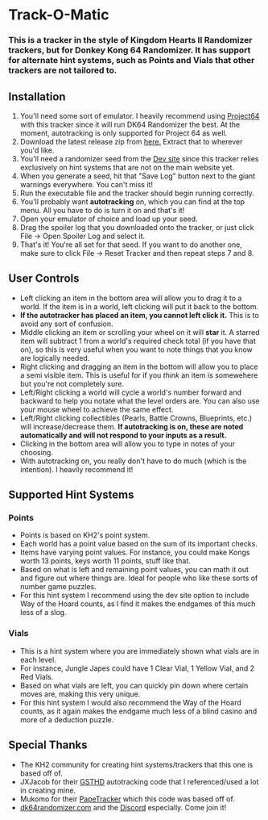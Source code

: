 # Track-O-Matic
### This is a tracker in the style of Kingdom Hearts II Randomizer trackers, but for Donkey Kong 64 Randomizer. It has support for alternate hint systems, such as Points and Vials that other trackers are not tailored to. 

## Installation
1. You'll need some sort of emulator. I heavily recommend using [Project64](https://www.pj64-emu.com/) with this tracker since it will run DK64 Randomizer the best. At the moment, autotracking is only supported for Project 64 as well.
2. Download the latest release zip from [here.](https://github.com/Brian0255/Track-O-Matic/releases/latest) Extract that to wherever you'd like.
3. You'll need a randomizer seed from the [Dev site](dev.dk64randomizer.com/randomizer.html) since this tracker relies exclusively on hint systems that are not on the main website yet.
4. When you generate a seed, hit that "Save Log" button next to the giant warnings everywhere. You can't miss it!
5. Run the executable file and the tracker should begin running correctly.
6. You'll probably want **autotracking** on, which you can find at the top menu. All you have to do is turn it on and that's it!
7. Open your emulator of choice and load up your seed.
8. Drag the spoiler log that you downloaded onto the tracker, or just click File -> Open Spoiler Log and select it.
9. That's it! You're all set for that seed. If you want to do another one, make sure to click File -> Reset Tracker and then repeat steps 7 and 8.

## User Controls
- Left clicking an item in the bottom area will allow you to drag it to a world. If the item is in a world, left clicking will put it back to the bottom.
- **If the autotracker has placed an item, you cannot left click it.** This is to avoid any sort of confusion.
- Middle clicking an item or scrolling your wheel on it will **star** it. A starred item will subtract 1 from a world's required check total (if you have that on), so this is very useful when you want to note things that you know are logically needed.
- Right clicking and dragging an item in the bottom will allow you to place a semi visible item. This is useful for if you *think* an item is somewehere but you're not completely sure.
- Left/Right clicking a world will cycle a world's number forward and backward to help you notate what the level orders are. You can also use your mouse wheel to achieve the same effect.
- Left/Right clicking collectibles (Pearls, Battle Crowns, Blueprints, etc.) will increase/decrease them. **If autotracking is on, these are noted automatically and will not respond to your inputs as a result.**
- Clicking in the bottom area will allow you to type in notes of your choosing.
- With autotracking on, you really don't have to do much (which is the intention). I heavily recommend it!

## Supported Hint Systems

### Points
- Points is based on KH2's point system.
- Each world has a point value based on the sum of its important checks.
- Items have varying point values. For instance, you could make Kongs worth 13 points, keys worth 11 points, stuff like that.
- Based on what is left and remaining point values, you can math it out and figure out where things are. Ideal for people who like these sorts of number game puzzles.
- For this hint system I recommend using the dev site option to include Way of the Hoard counts, as I find it makes the endgames of this much less of a slog.

### Vials
- This is a hint system where you are immediately shown what vials are in each level.
- For instance, Jungle Japes could have 1 Clear Vial, 1 Yellow Vial, and 2 Red Vials.
- Based on what vials are left, you can quickly pin down where certain moves are, making this very unique.
- For this hint system I would also recommend the Way of the Hoard counts, as it again makes the endgame much less of a blind casino and more of a deduction puzzle.

## Special Thanks
- The KH2 community for creating hint systems/trackers that this one is based off of.
- JXJacob for their [GSTHD](https://github.com/jxjacob/GSTHD) autotracking code that I referenced/used a lot in creating mine.
- Mukomo for their [PapeTracker](https://github.com/mukomo/PapeTracker) which this code was based off of.
- [dk64randomizer.com](dk64randomizer.com) and the [Discord](discord.gg/dk64randomizer) especially. Come join it!
